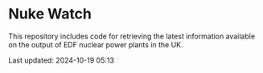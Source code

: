 # Nuke Watch

This repository includes code for retrieving the latest information available on the output of EDF nuclear power plants in the UK.

Last updated: 2024-10-19 05:13